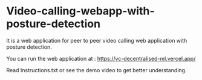 # Video-calling-webapp-with-posture-detection
 It is a web application for peer to peer video calling web application with posture detection.

You can run the web application at : https://vc-decentralised-ml.vercel.app/

Read Instructions.txt or see the demo video to get better understanding.
